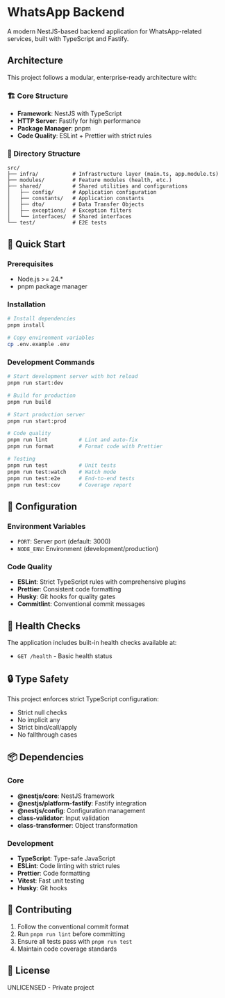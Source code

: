 # WhatsApp Backend

A modern NestJS-based backend application for WhatsApp-related services, built with TypeScript and Fastify.

## Architecture

This project follows a modular, enterprise-ready architecture with:

### 🏗️ Core Structure
- **Framework**: NestJS with TypeScript
- **HTTP Server**: Fastify for high performance
- **Package Manager**: pnpm
- **Code Quality**: ESLint + Prettier with strict rules

### 📁 Directory Structure
```
src/
├── infra/           # Infrastructure layer (main.ts, app.module.ts)
├── modules/         # Feature modules (health, etc.)
├── shared/          # Shared utilities and configurations
│   ├── config/      # Application configuration
│   ├── constants/   # Application constants
│   ├── dto/         # Data Transfer Objects
│   ├── exceptions/  # Exception filters
│   └── interfaces/  # Shared interfaces
└── test/            # E2E tests
```

## 🚀 Quick Start

### Prerequisites
- Node.js >= 24.*
- pnpm package manager

### Installation
```bash
# Install dependencies
pnpm install

# Copy environment variables
cp .env.example .env
```

### Development Commands
```bash
# Start development server with hot reload
pnpm run start:dev

# Build for production
pnpm run build

# Start production server
pnpm run start:prod

# Code quality
pnpm run lint          # Lint and auto-fix
pnpm run format        # Format code with Prettier

# Testing
pnpm run test          # Unit tests
pnpm run test:watch    # Watch mode
pnpm run test:e2e      # End-to-end tests
pnpm run test:cov      # Coverage report
```

## 🔧 Configuration

### Environment Variables
- `PORT`: Server port (default: 3000)
- `NODE_ENV`: Environment (development/production)

### Code Quality
- **ESLint**: Strict TypeScript rules with comprehensive plugins
- **Prettier**: Consistent code formatting
- **Husky**: Git hooks for quality gates
- **Commitlint**: Conventional commit messages

## 🏥 Health Checks

The application includes built-in health checks available at:
- `GET /health` - Basic health status

## 🔒 Type Safety

This project enforces strict TypeScript configuration:
- Strict null checks
- No implicit any
- Strict bind/call/apply
- No fallthrough cases

## 📦 Dependencies

### Core
- **@nestjs/core**: NestJS framework
- **@nestjs/platform-fastify**: Fastify integration
- **@nestjs/config**: Configuration management
- **class-validator**: Input validation
- **class-transformer**: Object transformation

### Development
- **TypeScript**: Type-safe JavaScript
- **ESLint**: Code linting with strict rules
- **Prettier**: Code formatting
- **Vitest**: Fast unit testing
- **Husky**: Git hooks

## 🤝 Contributing

1. Follow the conventional commit format
2. Run `pnpm run lint` before committing
3. Ensure all tests pass with `pnpm run test`
4. Maintain code coverage standards

## 📄 License

UNLICENSED - Private project